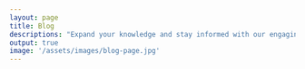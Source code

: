 ```yaml
---
layout: page
title: Blog
descriptions: "Expand your knowledge and stay informed with our engaging blog posts"
output: true
image: '/assets/images/blog-page.jpg'
---
```



